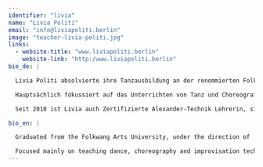 ```yaml
---
identifier: "livia"
name: "Livia Politi"
email: "info@liviapoliti.berlin"
image: "teacher-livia-politi.jpg"
links:
  - website-title: "www.liviapoliti.berlin"
    website-link: "http:/www.liviapoliti.berlin"
bio_de: |

  Livia Politi absolvierte ihre Tanzausbildung an der renommierten Folkwang Universität der Künste in Essen unter der Leitung von Pina Bausch. Als Tänzerin, Choreografin und Choreografie-Assistentin arbeitete sie in zahlreichen Projekten in Deutschland, U.S.A, Mexiko und Argentinien. 

  Hauptsächlich fokussiert auf das Unterrichten von Tanz und Choreografie ist Livia Fakultätsmitglied der Seneca-Intensiv Tanzausbildung, Assistent im Masterstudiengang für Choreografie an der Universität der Künste Berlin (HZT) und Urbanraum Studio. 

  Seit 2010 ist Livia auch Zertifizierte Alexander-Technik Lehrerin, sie unterrichtet diese Technik in Schulen und Universitäten für die Darstellenden Künste und in ihrem Privatstudio in Berlin.

bio_en: |

  Graduated from the Folkwang Arts University, under the direction of  Pina Bausch, Livia Politi has participated in numerous projects as a dancer, choreographer, choreographer Assistant and Company trainer- with Directors Henrietta Horn, Carlos Orta, Marco Antonio Silva, George Camerun, Michel Descombey, Gladiola Orozco and Geraldine Cardiel, in Germany, New York, Mexico and Argentina.    

  Focused mainly on teaching dance, choreography and improvisation techniques, Livia is a  faculty member of the Seneca-Intensive Dance Program, Dock11 studios, Urbanraum Studi and work as assistant for Prof. Elisabeth Molle at the Master program for choreography at the University of Arts Berlin (HZT). Livia is also, since 2010, a Certified Teacher of the F.M. Alexander Technique and a member of the Alexander Technique Association of Germany (ATVD), teaching individuals and groups in schools and universities for Performing Arts as well as in her private studio.
---
```

